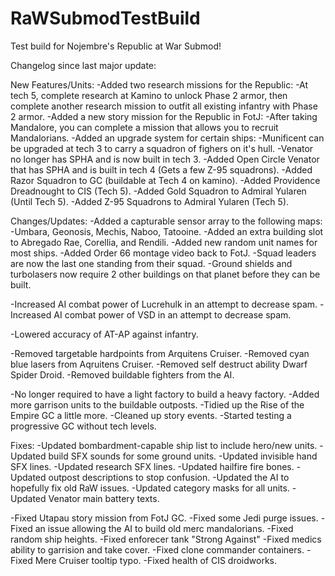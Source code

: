 # RaWSubmodTestBuild
 Test build for Nojembre's Republic at War Submod!
 
Changelog since last major update:

New Features/Units:
-Added two research missions for the Republic:
	-At tech 5, complete research at Kamino to unlock Phase 2 armor, then complete another research mission to outfit all existing infantry with Phase 2 armor.
-Added a new story mission for the Republic in FotJ:
	-After taking Mandalore, you can complete a mission that allows you to recruit Mandalorians.
-Added an upgrade system for certain ships:
	-Munificent can be upgraded at tech 3 to carry a squadron of fighers on it's hull.
-Venator no longer has SPHA and is now built in tech 3.
-Added Open Circle Venator that has SPHA and is built in tech 4  (Gets a few Z-95 squadrons).
-Added Razor Squadron to GC (buildable at Tech 4 on kamino).
-Added Providence Dreadnought to CIS (Tech 5).
-Added Gold Squadron to Admiral Yularen (Until Tech 5).
-Added Z-95 Squadrons to Admiral Yularen (Tech 5).

Changes/Updates:
-Added a capturable sensor array to the following maps:
	-Umbara, Geonosis, Mechis, Naboo, Tatooine.
-Added an extra building slot to Abregado Rae, Corellia, and Rendili.
-Added new random unit names for most ships.
-Added Order 66 montage video back to FotJ.
-Squad leaders are now the last one standing from their squad.
-Ground shields and turbolasers now require 2 other buildings on that planet before they can be built.

-Increased AI combat power of Lucrehulk in an attempt to decrease spam.
-Increased AI combat power of VSD in an attempt to decrease spam.

-Lowered accuracy of AT-AP against infantry.

-Removed targetable hardpoints from Arquitens Cruiser.
-Removed cyan blue lasers from Aqruitens Cruiser.
-Removed self destruct ability Dwarf Spider Droid.
-Removed buildable fighters from the AI.

-No longer required to have a light factory to build a heavy factory.
-Added more garrison units to the buildable outposts.
-Tidied up the Rise of the Empire GC a little more.
-Cleaned up story events.
-Started testing a progressive GC without tech levels.

Fixes:
-Updated bombardment-capable ship list to include hero/new units.
-Updated build SFX sounds for some ground units.
-Updated invisible hand SFX lines.
-Updated research SFX lines.
-Updated hailfire fire bones.
-Updated outpost descriptions to stop confusion.
-Updated the AI to hopefully fix old RaW issues.
-Updated category masks for all units.
-Updated Venator main battery texts.

-Fixed Utapau story mission from FotJ GC.
-Fixed some Jedi purge issues.
-Fixed an issue allowing the AI to build old merc mandalorians.
-Fixed random ship heights.
-Fixed enforecer tank "Strong Against"
-Fixed medics ability to garrision and take cover.
-Fixed clone commander containers.
-Fixed Mere Cruiser tooltip typo.
-Fixed health of CIS droidworks.